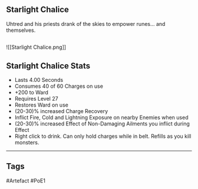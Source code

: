 ## Starlight Chalice
Uhtred and his priests drank of the skies
to empower runes... and themselves.
##
![[Starlight Chalice.png]]
## Starlight Chalice Stats
- Lasts 4.00 Seconds
- Consumes 40 of 60 Charges on use
- +200 to Ward
- Requires Level 27
- Restores Ward on use
- (20-30)% increased Charge Recovery
- Inflict Fire, Cold and Lightning Exposure on nearby Enemies when used
- (20-30)% increased Effect of Non-Damaging Ailments you inflict during Effect
- Right click to drink. Can only hold charges while in belt. Refills as you kill monsters.


---
## Tags
#Artefact
#PoE1
